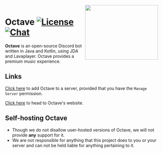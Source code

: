 <img align="right" src="https://i.ytimg.com/vi/Ppuists6RV0/hqdefault.jpg" height="180" width="240">

# Octave [![License](https://img.shields.io/github/license/mashape/apistatus.svg?style=flat-square)](LICENSE) [![Chat](https://img.shields.io/badge/chat-discord-blue.svg?style=flat-square)](https://discord.gg/musicbot)
**Octave** is an open-source Discord bot written in Java and Kotlin, using JDA and Lavaplayer.
Octave provides a premium music experience.

## Links
[Click here](https://discordapp.com/oauth2/authorize?client_id=201492375653056512&scope=bot&permissions=8) to add Octave to a server, provided that you have the `Manage Server` permission.

[Click here](https://octave.gg/) to head to Octave's website.

## Self-hosting Octave
- Though we do not disallow user-hosted versions of Octave, we will not provide **any** support for it.
- We are not responsible for anything that this project does to you or your server and can not be held liable 
    for anything pertaining to it. 
